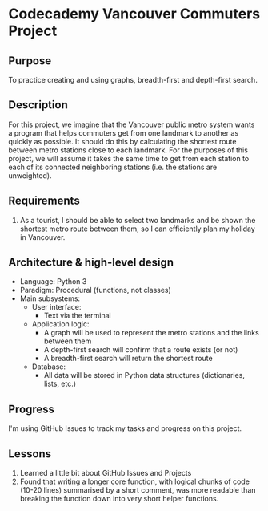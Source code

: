 # Codecademy Vancouver Commuters Project
## Purpose
To practice creating and using graphs, breadth-first and depth-first search.

## Description
For this project, we imagine that the Vancouver public metro system wants a program that helps commuters get from one landmark to another as quickly as possible. It should do this by calculating the shortest route between metro stations close to each landmark. For the purposes of this project, we will assume it takes the same time to get from each station to each of its connected neighboring stations (i.e. the stations are unweighted).

## Requirements
1. As a tourist, I should be able to select two landmarks and be shown the shortest metro route between them, so I can efficiently plan my holiday in Vancouver.

## Architecture & high-level design
- Language: Python 3
- Paradigm: Procedural (functions, not classes)
- Main subsystems:
  - User interface:
    - Text via the terminal
  - Application logic:
    - A graph will be used to represent the metro stations and the links between them
    - A depth-first search will confirm that a route exists (or not)
    - A breadth-first search will return the shortest route
  - Database:
    - All data will be stored in Python data structures (dictionaries, lists, etc.)

## Progress
I'm using GitHub Issues to track my tasks and progress on this project.

## Lessons
1. Learned a little bit about GitHub Issues and Projects
2. Found that writing a longer core function, with logical chunks of code (10-20 lines) summarised by a short comment, was more readable than breaking the function down into very short helper functions.

